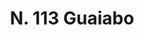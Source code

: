 ---
title: "N. 113 Guaiabo"
permalink: "/edition/plant113/"
plant-name: "N. 113"
plant-number: "113"
plant-xml: "/assets/xml/plant113.xml"
plant-img1: "/assets/img/plant113_verso.jpg"
plant-img2: "/assets/img/plant113.jpg"
plant-title: "N. 113 Guaiabo"
plant-wfo-link: ""
plant-kew-link: ""
plant-taxon-content: ""
layout: single-xml
---